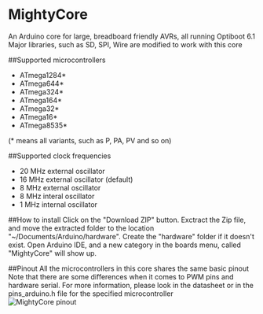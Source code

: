 # MightyCore
An Arduino core for large, breadboard friendly AVRs, all running Optiboot 6.1 </br>
Major libraries, such as SD, SPI, Wire are modified to work with this core

##Supported microcontrollers
* ATmega1284*
* ATmega644*
* ATmega324*
* ATmega164*
* ATmega32*
* ATmega16*
* ATmega8535*

(* means all variants, such as P, PA, PV and so on)


##Supported clock frequencies
* 20 MHz external oscillator
* 16 MHz external oscillator (default)
* 8 MHz external oscillator
* 8 MHz interal oscillator
* 1 MHz internal oscillator

##How to install
Click on the "Download ZIP" button. Exctract the Zip file, and move the extracted folder to the location "~/Documents/Arduino/hardware". Create the "hardware" folder if it doesn't exist.
Open Arduino IDE, and a new category in the boards menu, called "MightyCore" will show up.

##Pinout
All the microcontrollers in this core shares the same basic pinout
Note that there are some differences when it comes to PWM pins and hardware serial. For more information, please look in the datasheet or in the pins_arduino.h file for the specified microcontroller</br>
![MightyCore pinout](http://i.imgur.com/VZHussQ.png "Basic pinout")
